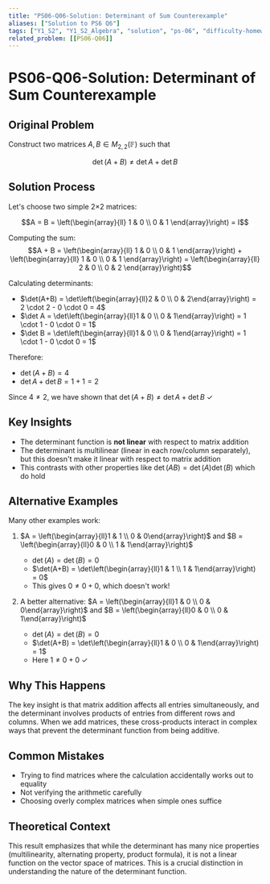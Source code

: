```yaml
---
title: "PS06-Q06-Solution: Determinant of Sum Counterexample"
aliases: ["Solution to PS6 Q6"]
tags: ["Y1_S2", "Y1_S2_Algebra", "solution", "ps-06", "difficulty-homework", "determinants", "counterexample", "matrix-addition"]
related_problem: [[PS06-Q06]]
---
```


# PS06-Q06-Solution: Determinant of Sum Counterexample

## Original Problem
Construct two matrices $A, B \in M_{2,2}(\mathbb{F})$ such that

$$\operatorname{det}(A+B) \neq \operatorname{det} A+\operatorname{det} B$$

## Solution Process
Let's choose two simple 2×2 matrices:

$$A = B = \left(\begin{array}{ll}
1 & 0 \\
0 & 1
\end{array}\right) = I$$

Computing the sum:
$$A + B = \left(\begin{array}{ll}
1 & 0 \\
0 & 1
\end{array}\right) + \left(\begin{array}{ll}
1 & 0 \\
0 & 1
\end{array}\right) = \left(\begin{array}{ll}
2 & 0 \\
0 & 2
\end{array}\right)$$

Calculating determinants:
- $\det(A+B) = \det\left(\begin{array}{ll}2 & 0 \\ 0 & 2\end{array}\right) = 2 \cdot 2 - 0 \cdot 0 = 4$
- $\det A = \det\left(\begin{array}{ll}1 & 0 \\ 0 & 1\end{array}\right) = 1 \cdot 1 - 0 \cdot 0 = 1$
- $\det B = \det\left(\begin{array}{ll}1 & 0 \\ 0 & 1\end{array}\right) = 1 \cdot 1 - 0 \cdot 0 = 1$

Therefore:
- $\det(A+B) = 4$
- $\det A + \det B = 1 + 1 = 2$

Since $4 \neq 2$, we have shown that $\det(A+B) \neq \det A + \det B$ ✓

## Key Insights
- The determinant function is **not linear** with respect to matrix addition
- The determinant is multilinear (linear in each row/column separately), but this doesn't make it linear with respect to matrix addition
- This contrasts with other properties like $\det(AB) = \det(A)\det(B)$ which do hold

## Alternative Examples
Many other examples work:
1. $A = \left(\begin{array}{ll}1 & 1 \\ 0 & 0\end{array}\right)$ and $B = \left(\begin{array}{ll}0 & 0 \\ 1 & 1\end{array}\right)$
   - $\det(A) = \det(B) = 0$
   - $\det(A+B) = \det\left(\begin{array}{ll}1 & 1 \\ 1 & 1\end{array}\right) = 0$
   - This gives $0 \neq 0 + 0$, which doesn't work!

2. A better alternative: $A = \left(\begin{array}{ll}1 & 0 \\ 0 & 0\end{array}\right)$ and $B = \left(\begin{array}{ll}0 & 0 \\ 0 & 1\end{array}\right)$
   - $\det(A) = \det(B) = 0$
   - $\det(A+B) = \det\left(\begin{array}{ll}1 & 0 \\ 0 & 1\end{array}\right) = 1$
   - Here $1 \neq 0 + 0$ ✓

## Why This Happens
The key insight is that matrix addition affects all entries simultaneously, and the determinant involves products of entries from different rows and columns. When we add matrices, these cross-products interact in complex ways that prevent the determinant function from being additive.

## Common Mistakes
- Trying to find matrices where the calculation accidentally works out to equality
- Not verifying the arithmetic carefully
- Choosing overly complex matrices when simple ones suffice

## Theoretical Context
This result emphasizes that while the determinant has many nice properties (multilinearity, alternating property, product formula), it is not a linear function on the vector space of matrices. This is a crucial distinction in understanding the nature of the determinant function.
